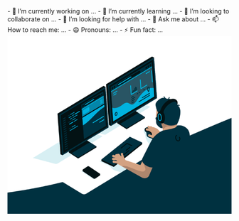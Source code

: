 <table>
  <tr>
      <a>
 - 🔭 I’m currently working on ...
- 🌱 I’m currently learning ...
- 👯 I’m looking to collaborate on ...
- 🤔 I’m looking for help with ...
- 💬 Ask me about ...
- 📫 How to reach me: ...
- 😄 Pronouns: ...
- ⚡ Fun fact: ... 
  </a>
  </tr>
  <tr>
  <img src="code.gif" alt="Alt Text" style="width:100%;height:400px; vertical-align: middle;">
  </tr>
 </table>
